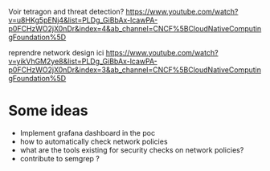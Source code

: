 Voir tetragon and threat detection? 
https://www.youtube.com/watch?v=u8HKg5pENj4&list=PLDg_GiBbAx-lcawPA-p0FCHzWO2jX0nDr&index=4&ab_channel=CNCF%5BCloudNativeComputingFoundation%5D

reprendre network design ici 
https://www.youtube.com/watch?v=yikVhGM2ye8&list=PLDg_GiBbAx-lcawPA-p0FCHzWO2jX0nDr&index=3&ab_channel=CNCF%5BCloudNativeComputingFoundation%5D

# Some ideas 
* Implement grafana dashboard in the poc 
* how to automatically check network policies
* what are the tools existing for security checks on network policies?
* contribute to semgrep ? 
